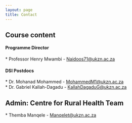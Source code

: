 ```yaml
---
layout: page
title: Contact 
--- 
```


<h2> Course content </h2>

<h4> Programme Director </h4>
* Professor Henry Mwambi - <a href="mailto:MwambiH@ukzn.ac.za">Naidoos71@ukzn.ac.za</a> <br>

<h4> DSI Postdocs </h4>
* Dr. Mohanad Mohammed - <a href="mailto:MohammedM1@ukzn.ac.za">MohammedM1@ukzn.ac.za</a> <br>
* Dr. Gabriel Kallah-Dagadu - <a href="mailto:KallahDagaduG@ukzn.ac.za">KallahDagaduG@ukzn.ac.za</a> <br> 


<h2> Admin: Centre for Rural Health Team </h2>
<!--* Bavashni Govender - <a href="mailto:GovenderB@ukzn.ac.za">GovenderB@ukzn.ac.za</a> <br> -->
<!--* Princess Nonhlanhla Maphumulo - <a href="mailto:Maphumulop1@ukzn.ac.za">Maphumulop1@ukzn.ac.za</a> <br> -->
<!--* Sharmila Rugbeer - <a href="mailto:Rugbeer@ukzn.ac.za">Rugbeer@ukzn.ac.za</a> <br> -->
* Themba Manqele - <a href="mailto:Manqelet@ukzn.ac.za">Manqelet@ukzn.ac.za</a> <br>
